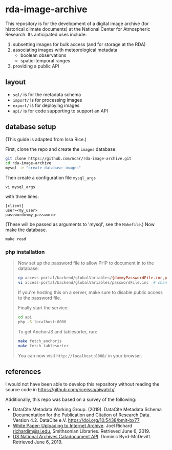 # rda-image-archive

This repository is for the development of a digital image archive (for historical climate documents) at the National Center for Atmospheric Research. Its anticipated uses include:

1. subsetting images for bulk access (and for storage at the RDA)
1. associating images with meteorological metadata 
    - boolean observations 
    - spatio-temporal ranges
1. providing a public API

## layout

- `sql/` is for the metadata schema
- `import/` is for processing images
- `export/` is for deploying images
- `api/` is for code supporting to support an API

## database setup

(This guide is adapted from Issa Rice.)

First, clone the repo and create the `images` database:

```bash
git clone https://github.com/ncar/rda-image-archive.git
cd rda-image-archive 
mysql -e "create database images"
```

Then create a configuration file `mysql_args` 
```
vi mysql_args
```
with three lines:
```
[client]
user=<my_user>
password=<my_password>
```

(These will be passed as arguments to 'mysql', see the `Makefile`.) Now make the database.
```
make read
```

### php installation

> Now set up the password file to allow PHP to document in to the database:
> 
> ```bash
> cp access-portal/backend/globalVariables/{dummyPasswordFile.inc,passwordFile.inc}
> vi access-portal/backend/globalVariables/passwordFile.inc  # change to add database documentin info
> ```
> 
> If you're hosting this on a server, make sure to disable public access to the
> password file.
> 
> Finally start the service:
> 
> ```bash
> cd api
> php -S localhost:8000
> ```
> 
> To get AnchorJS and tablesorter, run:
> 
> ```bash
> make fetch_anchorjs
> make fetch_tablesorter
> ```
> 
> You can now visit `http://localhost:8000/` in your browser.

## references

I would not have been able to develop this repository without reading the source code in <https://github.com/riceissa/aiwatch/>.

Additionally, this repo was based on a survey of the following:

- DataCite Metadata Working Group. (2019). DataCite Metadata Schema Documentation for the Publication and Citation of Research Data. Version 4.2. DataCite e.V. https://doi.org/10.5438/bmjt-bx77
- [White Paper: Uploading to Internet Archive](https://about.biodiversitylibrary.org/help/digitization-resources/upload/#Background-Getting%20an%20identifier-Mandatory%20Metadata). Joel Richard <richardjm@si.edu>, Smithsonian Libraries. Retrieved June 6, 2019.
- [US National Archives Catadocument API](https://github.com/usnationalarchives/Catadocument-API/). Dominic Byrd-McDevitt. Retrieved June 6, 2019.
